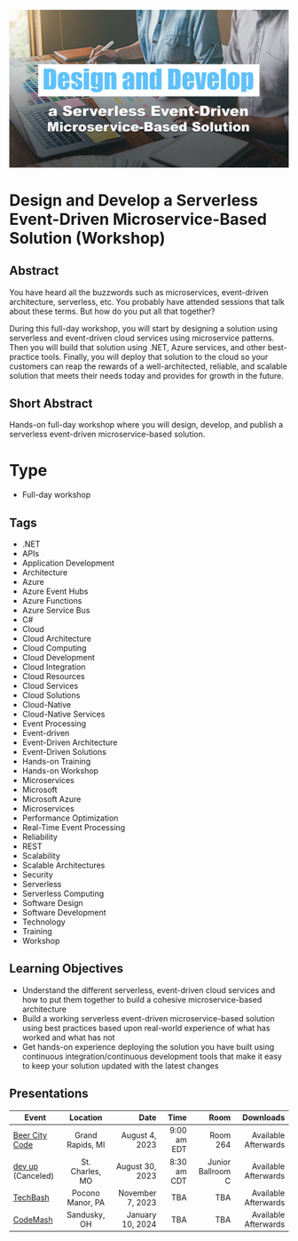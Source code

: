 ![DesignDevelopServerlessEventDrivenMicroserviceSolution](Thumbnail.png)

# Design and Develop a Serverless Event-Driven Microservice-Based Solution (Workshop)

## Abstract
You have heard all the buzzwords such as microservices, event-driven architecture, serverless, etc. You probably have attended sessions that talk about these terms. But how do you put all that together?

During this full-day workshop, you will start by designing a solution using serverless and event-driven cloud services using microservice patterns. Then you will build that solution using .NET, Azure services, and other best-practice tools. Finally, you will deploy that solution to the cloud so your customers can reap the rewards of a well-architected, reliable, and scalable solution that meets their needs today and provides for growth in the future.

## Short Abstract
Hands-on full-day workshop where you will design, develop, and publish a serverless event-driven microservice-based solution.

# Type
* Full-day workshop

## Tags
-	.NET
-	APIs
-	Application Development
-	Architecture
-	Azure
-	Azure Event Hubs
-	Azure Functions
-	Azure Service Bus
-	C#
-	Cloud
-	Cloud Architecture
-	Cloud Computing
-	Cloud Development
-	Cloud Integration
-	Cloud Resources
-	Cloud Services
-	Cloud Solutions
-	Cloud-Native
-	Cloud-Native Services
-	Event Processing
-	Event-driven
-	Event-Driven Architecture
-	Event-Driven Solutions
-	Hands-on Training
-	Hands-on Workshop
-	Microservices
-	Microsoft
-	Microsoft Azure
-	Microservices
-	Performance Optimization
-	Real-Time Event Processing
-	Reliability
-	REST
-	Scalability
-	Scalable Architectures
-	Security
-	Serverless
-	Serverless Computing
-	Software Design
-	Software Development
-	Technology
-	Training
-	Workshop

## Learning Objectives
* Understand the different serverless, event-driven cloud services and how to put them together to build a cohesive microservice-based architecture
* Build a working serverless event-driven microservice-based solution using best practices based upon real-world experience of what has worked and what has not
* Get hands-on experience deploying the solution you have built using continuous integration/continuous development tools that make it easy to keep your solution updated with the latest changes

## Presentations

| Event | Location | Date | Time | Room | Downloads |
|-------|:--------:|-----:|-----:|-----:|----------:|
| [Beer City Code](https://www.beercitycode.com/) | Grand Rapids, MI | August 4, 2023 | 9:00 am EDT | Room 264 | Available Afterwards |
| [dev up](https://www.devupconf.org/) (Canceled) | St. Charles, MO | August 30, 2023 | 8:30 am CDT| Junior Ballroom C | Available Afterwards |
| [TechBash](https://techbash.com/) | Pocono Manor, PA | November 7, 2023 | TBA | TBA | Available Afterwards |
| [CodeMash](https://codemash.org/session-details/?id=532679) | Sandusky, OH | January 10, 2024 | TBA | TBA | Available Afterwards |